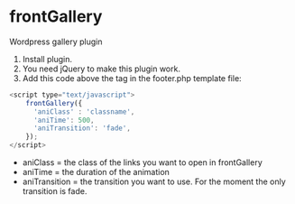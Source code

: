# frontGallery
Wordpress gallery plugin

1. Install plugin.
2. You need jQuery to make this plugin work.
3. Add this code above the </body> tag in the footer.php template file:

```javascript
<script type="text/javascript">
	frontGallery({
	  'aniClass' : 'classname',	
      'aniTime': 500,
      'aniTransition': 'fade',
    }); 
</script>
```

* aniClass = the class of the links you want to open in frontGallery
* aniTime = the duration of the animation
* aniTransition = the transition you want to use. For the moment the only transition is fade.
